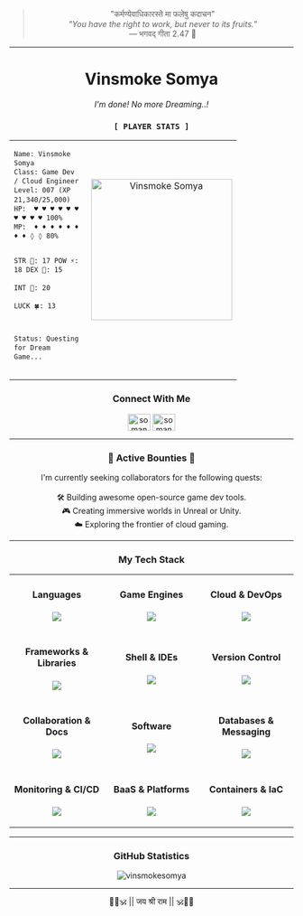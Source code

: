 <div>
<blockquote align="center">"कर्मण्येवाधिकारस्ते मा फलेषु कदाचन"<br/>
  <em>"You have the right to work, but never to its fruits."</em><br/>
  — भगवद् गीता 2.47 🚩</blockquote>
</div>

---

<div align="center">
  <h1>Vinsmoke Somya</h1>
  <i>I'm done! No more Dreaming..!</i>
</div>
<h3 align="center"><code>[ PLAYER STATS ]</code></h3>
<table align="center" style="width:80%;">
  <tr>
    <td align="left" width="60%">
<pre style="font-size:14px; line-height:1.35;"><code>Name: Vinsmoke Somya
Class: Game Dev / Cloud Engineer
Level: 007 (XP 21,340/25,000)
HP:  ♥ ♥ ♥ ♥ ♥ ♥ ♥ ♥ ♥ ♥ 100%
MP:  ♦ ♦ ♦ ♦ ♦ ♦ ♦ ♦ ◊ ◊ 80%

STR 💪: 17
POW ⚡: 18
DEX 🦅: 15   
INT 🧠: 20   
LUCK 🍀: 13

Status: Questing for Dream Game...
</code></pre>
    </td>
    <td align="center" width="40%">
      <img src="https://avatars.githubusercontent.com/u/117063787?s=400&u=d9c829024d001cf7ab4c61242656c1972900ef00&v=4" width="250px" alt="Vinsmoke Somya"/>
      <br/><br/>
  </tr>
</table>

<h3 align="center">Connect With Me</h3>
<p align="center">
  <!-- Add your social links here, for example: -->
  <a href="https://www.linkedin.com/in/somanath007-dalavi/" target="_blank"><img align="center" src="https://skillicons.dev/icons?i=linkedin" alt="somanath007-dalavi" height="30" width="40" /></a>
  <a href="https://x.com/somanath007_d" target="_blank"><img align="center" src="https://skillicons.dev/icons?i=twitter" alt="somanath007_d" height="30" width="40" /></a>
</p>

---

<h3 align="center">📜 Active Bounties 📜</h3>
<p align="center">
  I'm currently seeking collaborators for the following quests:
  <br/><br/>
  🛠️ Building awesome open-source game dev tools.
  <br/>
  🎮 Creating immersive worlds in Unreal or Unity.
  <br/>
  ☁️ Exploring the frontier of cloud gaming.
</p>

---

<h3 align="center">My Tech Stack</h3>

<table align="center">
  <tr>
    <td align="center" width="33%">
      <h4>Languages</h4>
      <p>
        <img src="https://skillicons.dev/icons?i=cpp,cs,py,js,go" />
      </p>
    </td>
    <td align="center" width="33%">
      <h4>Game Engines</h4>
      <p>
        <img src="https://skillicons.dev/icons?i=unity,unreal,godot" />
      </p>
    </td>
    <td align="center" width="33%">
      <h4>Cloud & DevOps</h4>
      <p>
        <img src="https://skillicons.dev/icons?i=azure,gcp,aws" />
      </p>
    </td>
  </tr>
  <tr>
    <td align="center" width="33%">
      <h4>Frameworks &amp; Libraries</h4>
      <p>
        <img src="https://skillicons.dev/icons?i=svelte" />
      </p>
    </td>
    <td align="center" width="33%">
      <h4>Shell &amp; IDEs</h4>
      <p>
        <img src="https://skillicons.dev/icons?i=linux,bash,powershell,vscode,visualstudio" />
      </p>
    </td>
    <td align="center" width="33%">
      <h4>Version Control</h4>
      <p>
        <img src="https://skillicons.dev/icons?i=git,github" />
      </p>
    </td>
  </tr>
  <tr>
    <td align="center" width="33%">
      <h4>Collaboration &amp; Docs</h4>
      <p>
        <img src="https://skillicons.dev/icons?i=discord,notion" />
      </p>
    </td>
    <td align="center" width="33%">
      <h4>Software</h4>
      <p>
        <img src="https://skillicons.dev/icons?i=blender,ai,ps,ae,figma" />
      </p>
    </td>
    <td align="center" width="33%">
      <h4>Databases & Messaging</h4>
      <p>
        <img src="https://skillicons.dev/icons?i=postgresql,redis,mongodb,rabbitmq" />
      </p>
    </td>
  </tr>
  <tr>
    <td align="center" width="33%">
      <h4>Monitoring & CI/CD</h4>
      <p>
        <img src="https://skillicons.dev/icons?i=grafana,prometheus,githubactions,jenkins" />
      </p>
    </td>
    <td align="center" width="33%">
      <h4>BaaS & Platforms</h4>
      <p>
        <img src="https://skillicons.dev/icons?i=firebase,supabase,heroku" />
      </p>
    </td>
    <td align="center" width="33%">
      <h4>Containers &amp; IaC</h4>
      <p>
        <img src="https://skillicons.dev/icons?i=docker,kubernetes,terraform" />
      </p>
    </td>
  </tr>
</table>

---

<h3 align="center">GitHub Statistics</h3>
<p align="center">
  <img src="https://github-readme-stats.vercel.app/api/top-langs?username=vinsmokesomya&show_icons=true&locale=en&layout=compact&theme=radical" alt="vinsmokesomya" />
</p>


---

<div align="center">
  🚩🧡🕉️ || जय श्री राम || 🕉️🧡🚩
</div>
